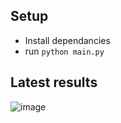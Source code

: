 ## Setup ##
- Install dependancies
- run `python main.py`

## Latest results ##
![image](https://github.com/user-attachments/assets/d8dd3462-2a43-4b5b-b79b-592a28032b9b)
